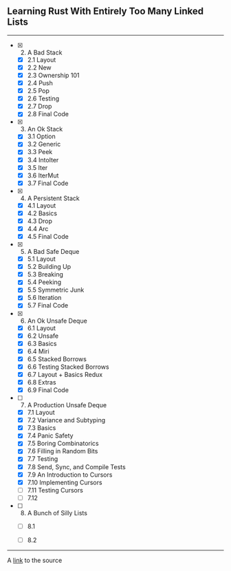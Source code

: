 ## Learning Rust With Entirely Too Many Linked Lists
---
- [x] 2. A Bad Stack
  - [x] 2.1 Layout
  - [x] 2.2 New
  - [x] 2.3 Ownership 101
  - [x] 2.4 Push
  - [x] 2.5 Pop
  - [x] 2.6 Testing
  - [x] 2.7 Drop
  - [x] 2.8 Final Code
- [x] 3. An Ok Stack
  - [x] 3.1 Option
  - [x] 3.2 Generic
  - [x] 3.3 Peek
  - [x] 3.4 IntoIter
  - [x] 3.5 Iter
  - [x] 3.6 IterMut
  - [x] 3.7 Final Code  
- [x] 4. A Persistent Stack
  - [x] 4.1 Layout
  - [x] 4.2 Basics
  - [x] 4.3 Drop
  - [x] 4.4 Arc
  - [x] 4.5 Final Code
- [x] 5. A Bad Safe Deque
  - [x] 5.1 Layout
  - [x] 5.2 Building Up
  - [x] 5.3 Breaking
  - [x] 5.4 Peeking
  - [x] 5.5 Symmetric Junk
  - [x] 5.6 Iteration
  - [x] 5.7 Final Code
- [x] 6. An Ok Unsafe Deque
  - [x] 6.1 Layout
  - [x] 6.2 Unsafe
  - [x] 6.3 Basics
  - [x] 6.4 Miri
  - [x] 6.5 Stacked Borrows
  - [x] 6.6 Testing Stacked Borrows
  - [x] 6.7 Layout + Basics Redux
  - [x] 6.8 Extras
  - [x] 6.9 Final Code
- [ ] 7. A Production Unsafe Deque
  - [x] 7.1 Layout
  - [x] 7.2 Variance and Subtyping
  - [x] 7.3 Basics
  - [x] 7.4 Panic Safety
  - [x] 7.5 Boring Combinatorics
  - [x] 7.6 Filling in Random Bits
  - [x] 7.7 Testing
  - [x] 7.8 Send, Sync, and Compile Tests
  - [x] 7.9 An Introduction to Cursors
  - [x] 7.10 Implementing Cursors
  - [ ] 7.11 Testing Cursors
  - [ ] 7.12
- [ ] 8. A Bunch of Silly Lists
  - [ ] 8.1
  - [ ] 8.2


---
A [link](https://rust-unofficial.github.io/too-many-lists/) to the source
